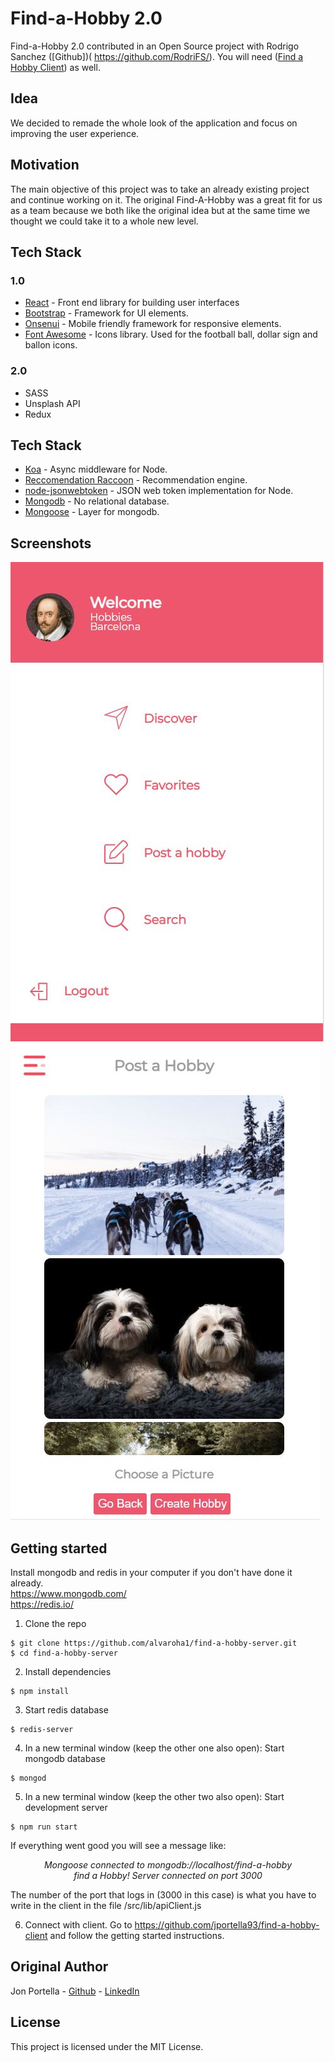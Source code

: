 # Find-a-Hobby 2.0

Find-a-Hobby 2.0 contributed in an Open Source project with Rodrigo Sanchez ([Github])( https://github.com/RodriFS/).
You will need ([Find a Hobby Client]( https://github.com/alvaroha1/find-a-hobby-client)) as well.

## Idea
We decided to remade the whole look of the application and focus on improving the user experience.

## Motivation
The main objective of this project was to take an already existing project and continue working on it.
The original Find-A-Hobby was a great fit for us as a team because we both like the original idea but at the same time we thought we could take it to a whole new level.

## Tech Stack

### 1.0
* [React](https://github.com/facebook/react) - Front end library for building user interfaces
* [Bootstrap](https://github.com/twbs/bootstrap) - Framework for UI elements.
* [Onsenui](https://github.com/OnsenUI/OnsenUI) - Mobile friendly framework for responsive elements.
* [Font Awesome](https://fontawesome.com/) - Icons library. Used for the football ball, dollar sign and ballon icons.

### 2.0
* SASS
* Unsplash API
* Redux

## Tech Stack

* [Koa](https://github.com/koajs/koa) - Async middleware for Node.
* [Reccomendation Raccoon](https://github.com/guymorita/recommendationRaccoon) - Recommendation engine.
* [node-jsonwebtoken](https://github.com/auth0/node-jsonwebtoken) - JSON web token implementation for Node.
* [Mongodb](https://github.com/mongodb/mongo) - No relational database.
* [Mongoose](https://github.com/Automattic/mongoose) - Layer for mongodb.

## Screenshots

![dashboard](https://github.com/alvaroha1/find-a-hobby-server/blob/master/assets/sc1.JPG)
![select a picture](https://github.com/alvaroha1/find-a-hobby-server/blob/master/assets/sc2.JPG)


## Getting started
Install mongodb and redis in your computer if you don't have done it already. <br>
https://www.mongodb.com/ <br>
https://redis.io/

1. Clone the repo

```
$ git clone https://github.com/alvaroha1/find-a-hobby-server.git
$ cd find-a-hobby-server
```

2. Install dependencies
```
$ npm install
```

3. Start redis database
```
$ redis-server
```

4. In a new terminal window (keep the other one also open): Start mongodb database
```
$ mongod
```

5. In a new terminal window (keep the other two also open): Start development server
```
$ npm run start
```
If everything went good you will see a message like:

  <p align="center"><em>Mongoose connected to mongodb://localhost/find-a-hobby <br>
  find a Hobby! Server connected on port 3000</em></p>

The number of the port that logs in (3000 in this case) is what you have to write in the client in the file /src/lib/apiClient.js

6. Connect with client.
Go to https://github.com/jportella93/find-a-hobby-client and follow the getting started instructions.

## Original Author

Jon Portella - [Github](https://github.com/jportella93) - [LinkedIn](https://www.linkedin.com/in/jonportella/)

## License

This project is licensed under the MIT License.

